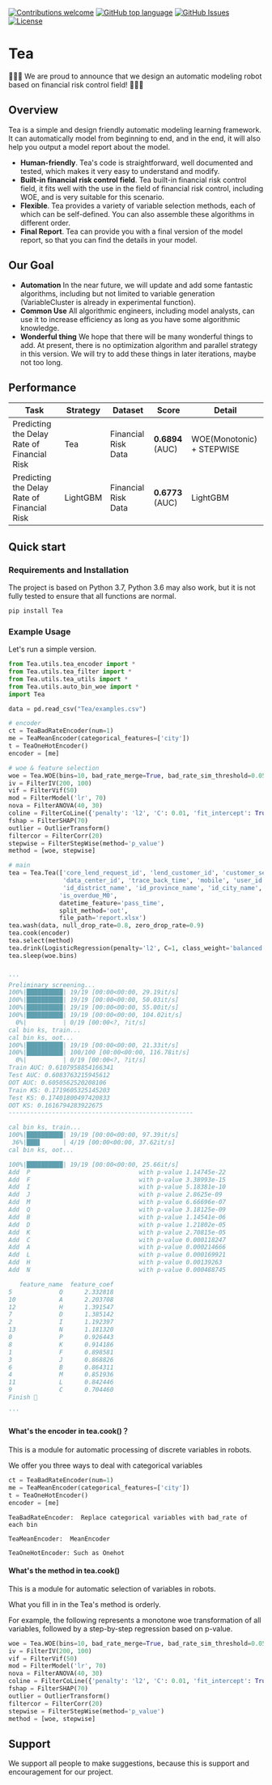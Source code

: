 [![Contributions welcome](https://img.shields.io/badge/contributions-welcome-brightgreen.svg)](CONTRIBUTING.md)
[![GitHub top language](https://img.shields.io/github/languages/top/didi/delta)](https://img.shields.io/github/languages/top/didi/delta)
[![GitHub Issues](https://img.shields.io/github/issues/didi/delta.svg)](https://github.com/didi/delta/issues)
[![License](https://img.shields.io/badge/License-Apache%202.0-blue.svg)](https://github.com/didi/delta/blob/master/LICENSE)

**Tea**
===================================

🎉🎉🎉 We are proud to announce that we design an automatic modeling robot based on financial risk control field! 🎉🎉🎉

## Overview

Tea is a simple and design friendly automatic modeling learning framework.
It can automatically model from beginning to end, and in the end, it will also help you output a model report about the model.

- **Human-friendly**. Tea's code is straightforward, well documented and tested, which makes it very easy to understand and modify.
- **Built-in financial risk control field**. Tea built-in financial risk control field, it fits well with the use in the field of financial risk control, including WOE, and is very suitable for this scenario.
- **Flexible**. Tea provides a variety of variable selection methods, each of which can be self-defined. You can also assemble these algorithms in different order. 
- **Final Report**. Tea can provide you with a final version of the model report, so that you can find the details in your model. 

## Our Goal

- **Automation** In the near future, we will update and add some fantastic algorithms, including but not limited to variable generation (VariableCluster is already in experimental function).
- **Common Use** All algorithmic engineers, including model analysts, can use it to increase efficiency as long as you have some algorithmic knowledge.
- **Wonderful thing** We hope that there will be many wonderful things to add. At present, there is no optimization algorithm and parallel strategy in this version. We will try to add these things in later iterations, maybe not too long.

## Performance

| Task                                        | Strategy | Dataset                   | Score           | Detail                                                                                                             |
| ------------------------------------------- | -------- | ------------------------- | --------------- | -------------------------- |
| Predicting the Delay Rate of Financial Risk |   Tea    | Financial Risk Data       | **0.6894** (AUC) | WOE(Monotonic) + STEPWISE |
| Predicting the Delay Rate of Financial Risk | LightGBM | Financial Risk Data       | **0.6773** (AUC) |         LightGBM          |


## Quick start

### Requirements and Installation


The project is based on Python 3.7, Python 3.6 may also work, but it is not fully tested to ensure that all functions are normal.

```bash
pip install Tea
```

### Example Usage

Let's run a simple version.

```python
from Tea.utils.tea_encoder import *
from Tea.utils.tea_filter import *
from Tea.utils.tea_utils import *
from Tea.utils.auto_bin_woe import *
import Tea

data = pd.read_csv("Tea/examples.csv")

# encoder
ct = TeaBadRateEncoder(num=1)
me = TeaMeanEncoder(categorical_features=['city'])
t = TeaOneHotEncoder()
encoder = [me]

# woe & feature selection
woe = Tea.WOE(bins=10, bad_rate_merge=True, bad_rate_sim_threshold=0.05, psi_threshold=0.1, iv_threshold=None)
iv = FilterIV(200, 100)
vif = FilterVif(50)
mod = FilterModel('lr', 70)
nova = FilterANOVA(40, 30)
coline = FilterCoLine({'penalty': 'l2', 'C': 0.01, 'fit_intercept': True})
fshap = FilterSHAP(70)
outlier = OutlierTransform()
filtercor = FilterCorr(20)
stepwise = FilterStepWise(method='p_value')
method = [woe, stepwise]

# main
tea = Tea.Tea(['core_lend_request_id', 'lend_customer_id', 'customer_sex',
               'data_center_id', 'trace_back_time', 'mobile', 'user_id', 'id_no', 'task_id', 'id',
               'id_district_name', 'id_province_name', 'id_city_name', 'pass_time'],
              'is_overdue_M0',
              datetime_feature='pass_time',
              split_method='oot',
              file_path='report.xlsx')
tea.wash(data, null_drop_rate=0.8, zero_drop_rate=0.9)
tea.cook(encoder)
tea.select(method)
tea.drink(LogisticRegression(penalty='l2', C=1, class_weight='balanced'))
tea.sleep(woe.bins)


'''
Preliminary screening...
100%|██████████| 19/19 [00:00<00:00, 29.19it/s]
100%|██████████| 19/19 [00:00<00:00, 50.03it/s]
100%|██████████| 19/19 [00:00<00:00, 55.00it/s]
100%|██████████| 19/19 [00:00<00:00, 104.02it/s]
  0%|          | 0/19 [00:00<?, ?it/s]
cal bin ks, train...
cal bin ks, oot...
100%|██████████| 19/19 [00:00<00:00, 21.33it/s]
100%|██████████| 100/100 [00:00<00:00, 116.78it/s]
  0%|          | 0/19 [00:00<?, ?it/s]
Train AUC: 0.6107958854166341
Test AUC: 0.6083763215945612
OOT AUC: 0.6050562520208106
Train KS: 0.1719605325145203
Test KS: 0.17401800497420833
OOT KS: 0.1616794283922675
--------------------------------------------------- 

cal bin ks, train...
100%|██████████| 19/19 [00:00<00:00, 97.39it/s]
 36%|███▋      | 4/19 [00:00<00:00, 37.62it/s]
cal bin ks, oot...

100%|██████████| 19/19 [00:00<00:00, 25.66it/s]
Add  P                              with p-value 1.14745e-22
Add  F                              with p-value 3.38993e-15
Add  I                              with p-value 5.18381e-10
Add  J                              with p-value 2.8625e-09
Add  M                              with p-value 6.66696e-07
Add  Q                              with p-value 3.18125e-09
Add  B                              with p-value 1.14541e-06
Add  D                              with p-value 1.21802e-05
Add  K                              with p-value 2.70815e-05
Add  C                              with p-value 0.000118247
Add  A                              with p-value 0.000214666
Add  L                              with p-value 0.000169921
Add  H                              with p-value 0.00139263
Add  N                              with p-value 0.000488745

   feature_name  feature_coef
5             Q      2.332818
10            A      2.203708
12            H      1.391547
7             D      1.385142
2             I      1.192397
13            N      1.181320
0             P      0.926443
8             K      0.914186
1             F      0.898581
3             J      0.868826
6             B      0.864311
4             M      0.851936
11            L      0.842446
9             C      0.704460
Finish 🍵 

'''
```

#### What's the encoder in tea.cook()？

This is a module for automatic processing of discrete variables in robots.

We offer you three ways to deal with categorical variables

```python
ct = TeaBadRateEncoder(num=1)
me = TeaMeanEncoder(categorical_features=['city'])
t = TeaOneHotEncoder()
encoder = [me]
```


```TeaBadRateEncoder:  Replace categorical variables with bad_rate of each bin```

```TeaMeanEncoder:  MeanEncoder```

```TeaOneHotEncoder: Such as Onehot```



#### What's the method in tea.cook()

This is a module for automatic selection of variables in robots.

What you fill in in the Tea's method is orderly.

For example, the following represents a monotone woe transformation of all variables, followed by a step-by-step regression based on p-value.

```python
woe = Tea.WOE(bins=10, bad_rate_merge=True, bad_rate_sim_threshold=0.05, psi_threshold=0.1, iv_threshold=None)
iv = FilterIV(200, 100)
vif = FilterVif(50)
mod = FilterModel('lr', 70)
nova = FilterANOVA(40, 30)
coline = FilterCoLine({'penalty': 'l2', 'C': 0.01, 'fit_intercept': True})
fshap = FilterSHAP(70)
outlier = OutlierTransform()
filtercor = FilterCorr(20)
stepwise = FilterStepWise(method='p_value')
method = [woe, stepwise]
```

## Support

We support all people to make suggestions, because this is support and encouragement for our project.

